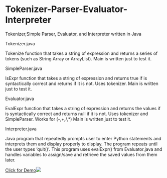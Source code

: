 # Tokenizer-Parser-Evaluator-Interpreter
Tokenizer,Simple Parser, Evaluator, and Interpreter written in Java

Tokenizer.java

Tokenize function that takes a string of expression and returns a series of tokens (such as String Array or ArrayList). Main is written just to test it.

SimpleParser.java

IsExpr function that takes a string of expression and returns true if is syntactically correct and returns if it is not. Uses tokenizer. Main is written just to test it.

Evaluator.java

EvalExpr function that takes a string of expression and returns the values if is syntactically correct and returns null if it is not. Uses tokenizer and SimpleParser. Works for (-,+,/,*) Main is written just to test it.

Interpreter.java

Java program that repeatedly prompts user to enter Python statements and interprets them and display properly to display. The program repeats until the user types ‘quit()’. This program uses evalExpr() from Evaluator.java and handles variables to assign/save and retrieve the saved values from them later. 


[Click for Demo<img src="/Images/video.PNG"></img>](https://drive.google.com/open?id=1BAk3TVng-HSDsmT3GDLiF7wCCf0V-rEi)
